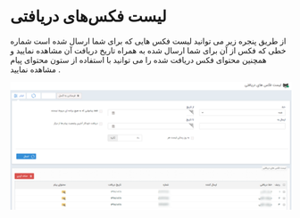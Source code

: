 # لیست فکس‌های دریافتی

از طریق پنجره زیر می توانید لیست فکس هایی که برای شما ارسال شده است شماره خطی که فکس از آن برای شما ارسال شده به همراه تاریخ دریافت آن مشاهده نمایید و همچنین محتوای فکس دریافت شده را می توانید با استفاده از  ستون محتوای پیام مشاهده نمایید .

![](advertising-recivinggroupfaxlist.png)


